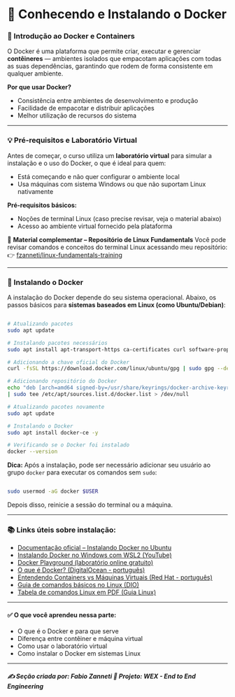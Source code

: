 # 🧩 Conhecendo e Instalando o Docker

### 📘 Introdução ao Docker e Containers

O Docker é uma plataforma que permite criar, executar e gerenciar **contêineres** — ambientes isolados que empacotam aplicações com todas as suas dependências, garantindo que rodem de forma consistente em qualquer ambiente.

**Por que usar Docker?**

* Consistência entre ambientes de desenvolvimento e produção
* Facilidade de empacotar e distribuir aplicações
* Melhor utilização de recursos do sistema

---

### 💡 Pré-requisitos e Laboratório Virtual

Antes de começar, o curso utiliza um **laboratório virtual** para simular a instalação e o uso do Docker, o que é ideal para quem:

* Está começando e não quer configurar o ambiente local
* Usa máquinas com sistema Windows ou que não suportam Linux nativamente

**Pré-requisitos básicos:**

* Noções de terminal Linux (caso precise revisar, veja o material abaixo)
* Acesso ao ambiente virtual fornecido pela plataforma

📎 **Material complementar – Repositório de Linux Fundamentals**
Você pode revisar comandos e conceitos do terminal Linux acessando meu repositório:
👉 [fzanneti/linux-fundamentals-training](https://github.com/fzanneti/linux-fundamentals-training)

---

### 🐳 Instalando o Docker

A instalação do Docker depende do seu sistema operacional. Abaixo, os passos básicos para **sistemas baseados em Linux (como Ubuntu/Debian)**:

```bash

# Atualizando pacotes
sudo apt update

# Instalando pacotes necessários
sudo apt install apt-transport-https ca-certificates curl software-properties-common -y

# Adicionando a chave oficial do Docker
curl -fsSL https://download.docker.com/linux/ubuntu/gpg | sudo gpg --dearmor -o /usr/share/keyrings/docker-archive-keyring.gpg

# Adicionando repositório do Docker
echo "deb [arch=amd64 signed-by=/usr/share/keyrings/docker-archive-keyring.gpg] https://download.docker.com/linux/ubuntu $(lsb_release -cs) stable" \
| sudo tee /etc/apt/sources.list.d/docker.list > /dev/null

# Atualizando pacotes novamente
sudo apt update

# Instalando o Docker
sudo apt install docker-ce -y

# Verificando se o Docker foi instalado
docker --version

```

**Dica:** Após a instalação, pode ser necessário adicionar seu usuário ao grupo `docker` para executar os comandos sem `sudo`:

```bash

sudo usermod -aG docker $USER

```

Depois disso, reinicie a sessão do terminal ou a máquina.

---

### 📚 **Links úteis sobre instalação:**

* [Documentação oficial – Instalando Docker no Ubuntu](https://docs.docker.com/engine/install/ubuntu/)
* [Instalando Docker no Windows com WSL2 (YouTube)](https://www.youtube.com/watch?v=_JpT8H_GnbE)
* [Docker Playground (laboratório online gratuito)](https://www.docker.com/play-with-docker/)
* [O que é Docker? (DigitalOcean - português)](https://www.digitalocean.com/community/tutorials/o-que-e-docker-e-para-que-serve)
* [Entendendo Containers vs Máquinas Virtuais (Red Hat - português)](https://www.redhat.com/pt-br/topics/containers/containers-vs-virtual-machines)
* [Guia de comandos básicos no Linux (DIO)](https://web.dio.me/articles/comandos-basicos-no-terminal-linux)
* [Tabela de comandos Linux em PDF (Guia Linux)](https://www.guiadeti.com.br/wp-content/uploads/2019/11/comandos_linux_guia.pdf)

---

#### ✅ O que você aprendeu nessa parte:

* O que é o Docker e para que serve
* Diferença entre contêiner e máquina virtual
* Como usar o laboratório virtual
* Como instalar o Docker em sistemas Linux

---

##### ✍️ **Seção criada por:** *Fabio Zanneti* 🎯 Projeto: **WEX - End to End Engineering**